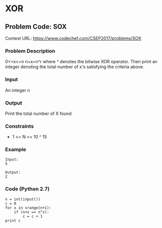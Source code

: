 # XOR
## Problem Code: SOX
Contest URL: https://www.codechef.com/CSEP2017/problems/SOX

### Problem Description
0<=x<=n
n+x=n^r
where ^ denotes the bitwise XOR operator. Then print an integer denoting the total number of x's satisfying the criteria above.

### Input
An integer n

### Output
Print the total number of X found

### Constraints
* 1 <= N <= 10 ^ 15

### Example
```
Input:
5

Output:
2
```

### Code (Python 2.7)
```
n = int(input())
c = 0
for x in xrange(n+1):
	if (n+x == n^x):
		c = c + 1
print c
```
